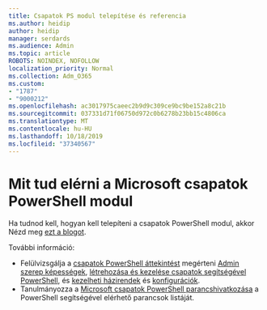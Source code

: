 ```yaml
---
title: Csapatok PS modul telepítése és referencia
ms.author: heidip
author: heidip
manager: serdards
ms.audience: Admin
ms.topic: article
ROBOTS: NOINDEX, NOFOLLOW
localization_priority: Normal
ms.collection: Adm_O365
ms.custom:
- "1787"
- "9000212"
ms.openlocfilehash: ac3017975caeec2b9d9c309ce9bc9be152a8c21b
ms.sourcegitcommit: 037331d71f06750d972c0b6278b23bb15c4806ca
ms.translationtype: MT
ms.contentlocale: hu-HU
ms.lasthandoff: 10/18/2019
ms.locfileid: "37340567"
---
```

# <a name="what-you-can-accomplish-with-microsoft-teams-powershell-module"></a>Mit tud elérni a Microsoft csapatok PowerShell modul

Ha tudnod kell, hogyan kell telepíteni a csapatok PowerShell modul, akkor Nézd meg [ezt a blogot](https://blogs.technet.microsoft.com/skypehybridguy/2017/11/07/microsoft-teams-powershell-support/).

További információ:

- Felülvizsgálja a [csapatok PowerShell áttekintést](https://docs.microsoft.com/MicrosoftTeams/teams-powershell-overview) megérteni [Admin szerep képességek](https://docs.microsoft.com/MicrosoftTeams/using-admin-roles), [létrehozása és kezelése csapatok segítségével PowerShell](https://docs.microsoft.com/MicrosoftTeams/teams-powershell-overview#creating-and-managing-teams-via-powershell), és [kezelheti házirendek](https://docs.microsoft.com/MicrosoftTeams/teams-powershell-overview#managing-policies-via-powershell) és [konfigurációk](https://docs.microsoft.com/MicrosoftTeams/teams-powershell-overview#managing-configurations-via-powershell). 
- Tanulmányozza a [Microsoft csapatok PowerShell parancshivatkozása](https://docs.microsoft.com/powershell/module/teams/?view=teams-ps) a PowerShell segítségével elérhető parancsok listáját. 
